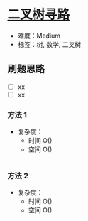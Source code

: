 # [二叉树寻路](https://leetcode-cn.com/problems/path-in-zigzag-labelled-binary-tree/)

- 难度：Medium
- 标签：树, 数学, 二叉树

## 刷题思路

- [ ] xx
- [ ] xx

### 方法 1

- 复杂度：
    - 时间 O()
    - 空间 O()

``` js

```

### 方法 2

- 复杂度：
    - 时间 O()
    - 空间 O()

``` js

```

